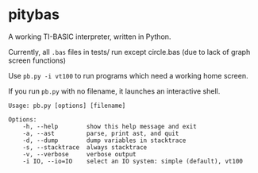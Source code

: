 pitybas
=======
A working TI-BASIC interpreter, written in Python.

Currently, all `.bas` files in tests/ run except circle.bas (due to lack of graph screen functions)

Use `pb.py -i vt100` to run programs which need a working home screen.

If you run `pb.py` with no filename, it launches an interactive shell.

    Usage: pb.py [options] [filename]

    Options:
        -h, --help        show this help message and exit
        -a, --ast         parse, print ast, and quit
        -d, --dump        dump variables in stacktrace
        -s, --stacktrace  always stacktrace
        -v, --verbose     verbose output
        -i IO, --io=IO    select an IO system: simple (default), vt100
